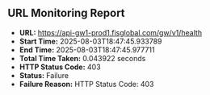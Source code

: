 ## URL Monitoring Report

- **URL:** https://api-gw1-prod1.fisglobal.com/gw/v1/health
- **Start Time:** 2025-08-03T18:47:45.933789
- **End Time:** 2025-08-03T18:47:45.977711
- **Total Time Taken:** 0.043922 seconds
- **HTTP Status Code:** 403
- **Status:** Failure
- **Failure Reason:** HTTP Status Code: 403
